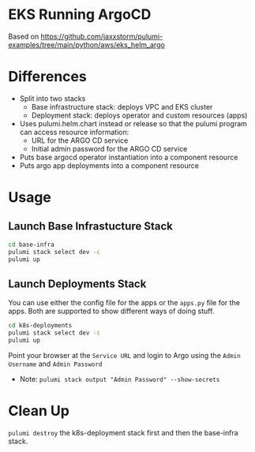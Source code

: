 # EKS Running ArgoCD
Based on https://github.com/jaxxstorm/pulumi-examples/tree/main/python/aws/eks_helm_argo

# Differences
- Split into two stacks
  - Base infrastructure stack: deploys VPC and EKS cluster
  - Deployment stack: deploys operator and custom resources (apps)
- Uses pulumi.helm.chart instead or release so that the pulumi program can access resource information:
  - URL for the ARGO CD service
  - Initial admin password for the ARGO CD service
- Puts base argocd operator instantiation into a component resource 
- Puts argo app deployments into a component resource 

# Usage 
## Launch Base Infrastucture Stack
```bash
cd base-infra
pulumi stack select dev -c
pulumi up
```
## Launch Deployments Stack
You can use either the config file for the apps or the `apps.py` file for the apps. Both are supported to show different ways of doing stuff.
```bash
cd k8s-deployments
pulumi stack select dev -c
pulumi up
```
Point your browser at the `Service URL` and login to Argo using the `Admin Username` and `Admin Password`
- Note: `pulumi stack output "Admin Password" --show-secrets`

# Clean Up
`pulumi destroy` the k8s-deployment stack first and then the base-infra stack.
